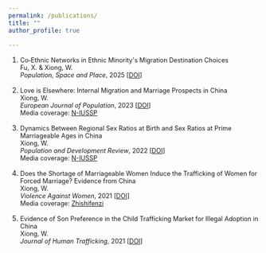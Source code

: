 ```yaml
---
permalink: /publications/
title: ""
author_profile: true

---
```

1. <span style="font-size:0.9em;">Co‐Ethnic Networks in Ethnic Minority's Migration Destination Choices   
   Fu, X. & Xiong, W.       
   *Population, Space and Place*, 2025  [[DOI](http://dx.doi.org/10.1002/psp.70114)]  


1. <span style="font-size:0.9em;">Love is Elsewhere: Internal Migration and Marriage Prospects in China    
   Xiong, W.       
   *European Journal of Population*, 2023  [[DOI](https://doi.org/10.1007/s10680-023-09658-3)]                                        
   Media coverage: [N-IUSSP](https://www.niussp.org/migration-and-foreigners/internal-migration-and-the-marriage-market-in-china/)
1. <span style="font-size:0.9em;">Dynamics Between Regional Sex Ratios at Birth and Sex Ratios at Prime Marriageable Ages in China    
   Xiong, W.         
   *Population and Development Review*, 2022  [[DOI](https://doi.org/10.1111/padr.12476)]                          
   Media coverage: [N-IUSSP](https://www.niussp.org/gender-issues/a-tendency-towards-attenuation-of-regional-sex-ratio-imbalances-in-china/)
1. <span style="font-size:0.9em;">Does the Shortage of Marriageable Women Induce the Trafficking of Women for Forced Marriage? Evidence from China    
   Xiong, W.       
   *Violence Against Women*, 2021  [[DOI](https://doi.org/10.1177/10778012211014565)]                                                                               
   Media coverage: [Zhishifenzi](http://zhishifenzi.com/news/multiple/12134.html)
1. <span style="font-size:0.9em;">Evidence of Son Preference in the Child Trafficking Market for Illegal Adoption in China  
   Xiong, W.       
   *Journal of Human Trafficking*, 2021  [[DOI](https://www.tandfonline.com/eprint/ZSJXJXUSTSDX6HYAGY9F/full?target=10.1080/23322705.2021.1874188)]
